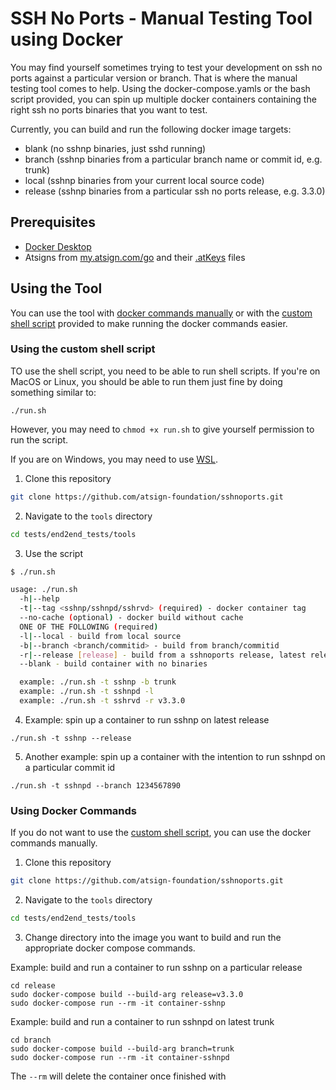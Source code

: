 # SSH No Ports - Manual Testing Tool using Docker

You may find yourself sometimes trying to test your development on ssh no ports against a particular version or branch. That is where the manual testing tool comes to help. Using the docker-compose.yamls or the bash script provided, you can spin up multiple docker containers containing the right ssh no ports binaries that you want to test.

Currently, you can build and run the following docker image targets:

- blank (no sshnp binaries, just sshd running)
- branch (sshnp binaries from a particular branch name or commit id, e.g. trunk)
- local (sshnp binaries from your current local source code)
- release (sshnp binaries from a particular ssh no ports release, e.g. 3.3.0)

## Prerequisites

- [Docker Desktop](https://www.docker.com/products/docker-desktop/)
- Atsigns from [my.atsign.com/go](https://my.atsign.com/go) and their [.atKeys](https://www.youtube.com/watch?v=tDqrLKSKes8) files

## Using the Tool

You can use the tool with [docker commands manually](#using-docker-commands) or with the [custom shell script](#using-the-custom-shell-script) provided to make running the docker commands easier.
### Using the custom shell script

TO use the shell script, you need to be able to run shell scripts. If you're on MacOS or Linux, you should be able to run them just fine by doing something similar to:

```
./run.sh
```

However, you may need to `chmod +x run.sh` to give yourself permission to run the script.

If you are on Windows, you may need to use [WSL]().

1. Clone this repository

```sh
git clone https://github.com/atsign-foundation/sshnoports.git
```

2. Navigate to the `tools` directory

```sh
cd tests/end2end_tests/tools
```

3. Use the script

```sh
$ ./run.sh

usage: ./run.sh
  -h|--help
  -t|--tag <sshnp/sshnpd/sshrvd> (required) - docker container tag
  --no-cache (optional) - docker build without cache
  ONE OF THE FOLLOWING (required)
  -l|--local - build from local source
  -b|--branch <branch/commitid> - build from branch/commitid
  -r|--release [release] - build from a sshnoports release, latest release by default
  --blank - build container with no binaries

  example: ./run.sh -t sshnp -b trunk
  example: ./run.sh -t sshnpd -l
  example: ./run.sh -t sshrvd -r v3.3.0
```

4. Example: spin up a container to run sshnp on latest release

```
./run.sh -t sshnp --release
```

5. Another example: spin up a container with the intention to run sshnpd on a particular commit id

```
./run.sh -t sshnpd --branch 1234567890
```

### Using Docker Commands

If you do not want to use the [custom shell script](#using-the-custom-shell-script), you can use the docker commands manually.

1. Clone this repository

```sh
git clone https://github.com/atsign-foundation/sshnoports.git
```

2. Navigate to the `tools` directory

```sh
cd tests/end2end_tests/tools
```

3. Change directory into the image you want to build and run the appropriate docker compose commands.

Example: build and run a container to run sshnp on a particular release

```
cd release
sudo docker-compose build --build-arg release=v3.3.0
sudo docker-compose run --rm -it container-sshnp
```

Example: build and run a container to run sshnpd on latest trunk

```
cd branch
sudo docker-compose build --build-arg branch=trunk
sudo docker-compose run --rm -it container-sshnpd
```

The `--rm` will delete the container once finished with